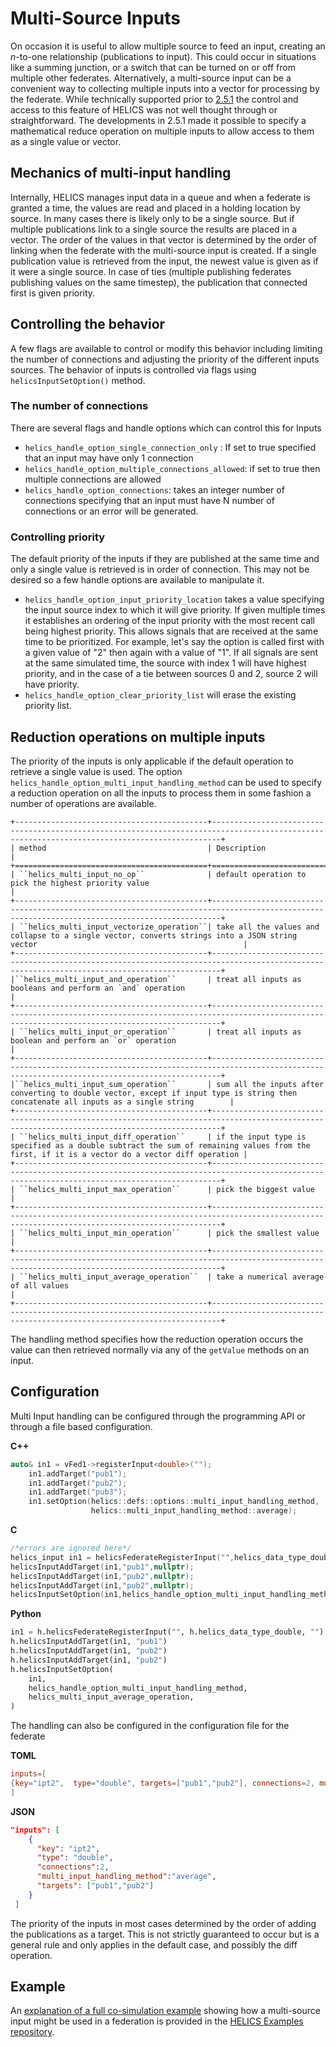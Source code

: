 # Multi-Source Inputs

On occasion it is useful to allow multiple source to feed an input, creating an _n_-to-one relationship (publications to input). This could occur in situations like a summing junction, or a switch that can be turned on or off from multiple other federates. Alternatively, a multi-source input can be a convenient way to collecting multiple inputs into a vector for processing by the federate. While technically supported prior to [2.5.1](https://github.com/GMLC-TDC/HELICS/releases/tag/v2.5.1) the control and access to this feature of HELICS was not well thought through or straightforward. The developments in 2.5.1 made it possible to specify a mathematical reduce operation on multiple inputs to allow access to them as a single value or vector.

## Mechanics of multi-input handling

Internally, HELICS manages input data in a queue and when a federate is granted a time, the values are read and placed in a holding location by source. In many cases there is likely only to be a single source. But if multiple publications link to a single source the results are placed in a vector. The order of the values in that vector is determined by the order of linking when the federate with the multi-source input is created. If a single publication value is retrieved from the input, the newest value is given as if it were a single source. In case of ties (multiple publishing federates publishing values on the same timestep), the publication that connected first is given priority.

## Controlling the behavior

A few flags are available to control or modify this behavior including limiting the number of connections and adjusting the priority of the different inputs sources. The behavior of inputs is controlled via flags using `helicsInputSetOption()` method.

### The number of connections

There are several flags and handle options which can control this for Inputs

- `helics_handle_option_single_connection_only` : If set to true specified that an input may have only 1 connection
- `helics_handle_option_multiple_connections_allowed`: if set to true then multiple connections are allowed
- `helics_handle_option_connections`: takes an integer number of connections specifying that an input must have N number of connections or an error will be generated.

### Controlling priority

The default priority of the inputs if they are published at the same time and only a single value is retrieved is in order of connection. This may not be desired so a few handle options are available to manipulate it.

- `helics_handle_option_input_priority_location` takes a value specifying the input source index to which it will give priority. If given multiple times it establishes an ordering of the input priority with the most recent call being highest priority. This allows signals that are received at the same time to be prioritized. For example, let's say the option is called first with a given value of "2" then again with a value of "1". If all signals are sent at the same simulated time, the source with index 1 will have highest priority, and in the case of a tie between sources 0 and 2, source 2 will have priority.
- `helics_handle_option_clear_priority_list` will erase the existing priority list.

## Reduction operations on multiple inputs

The priority of the inputs is only applicable if the default operation to retrieve a single value is used. The option
`helics_handle_option_multi_input_handling_method` can be used to specify a reduction operation on all the inputs to process them in some fashion a number of operations are available.

```{eval-rst}
+-------------------------------------------+----------------------------------------------------------------------------------------------------------------------------------------------+
| method                                    | Description                                                                                                                                  |
+===========================================+==============================================================================================================================================+
| ``helics_multi_input_no_op``              | default operation to pick the highest priority value                                                                                         |
+-------------------------------------------+----------------------------------------------------------------------------------------------------------------------------------------------+
| ``helics_multi_input_vectorize_operation``| take all the values and collapse to a single vector, converts strings into a JSON string vector                                              |
+-------------------------------------------+----------------------------------------------------------------------------------------------------------------------------------------------+
|``helics_multi_input_and_operation``       | treat all inputs as booleans and perform an `and` operation                                                                                  |
+-------------------------------------------+----------------------------------------------------------------------------------------------------------------------------------------------+
| ``helics_multi_input_or_operation``       | treat all inputs as boolean and perform an `or` operation                                                                                    |
+-------------------------------------------+----------------------------------------------------------------------------------------------------------------------------------------------+
|``helics_multi_input_sum_operation``       | sum all the inputs after converting to double vector, except if input type is string then concatenate all inputs as a single string        |
+-------------------------------------------+----------------------------------------------------------------------------------------------------------------------------------------------+
| ``helics_multi_input_diff_operation``     | if the input type is specified as a double subtract the sum of remaining values from the first, if it is a vector do a vector diff operation |
+-------------------------------------------+----------------------------------------------------------------------------------------------------------------------------------------------+
| ``helics_multi_input_max_operation``      | pick the biggest value                                                                                                                       |
+-------------------------------------------+----------------------------------------------------------------------------------------------------------------------------------------------+
| ``helics_multi_input_min_operation``      | pick the smallest value                                                                                                                      |
+-------------------------------------------+----------------------------------------------------------------------------------------------------------------------------------------------+
| ``helics_multi_input_average_operation``  | take a numerical average of all values                                                                                                       |
+-------------------------------------------+----------------------------------------------------------------------------------------------------------------------------------------------+
```

The handling method specifies how the reduction operation occurs the value can then retrieved normally via any of the `getValue` methods on an input.

## Configuration

Multi Input handling can be configured through the programming API or through a file based configuration.

**C++**

```cpp
auto& in1 = vFed1->registerInput<double>("");
    in1.addTarget("pub1");
    in1.addTarget("pub2");
    in1.addTarget("pub3");
    in1.setOption(helics::defs::options::multi_input_handling_method,
                  helics::multi_input_handling_method::average);
```

**C**

```c
/*errors are ignored here*/
helics_input in1 = helicsFederateRegisterInput("",helics_data_type_double,"",nullptr);
helicsInputAddTarget(in1,"pub1",nullptr);
helicsInputAddTarget(in1,"pub2",nullptr);
helicsInputAddTarget(in1,"pub2",nullptr);
helicsInputSetOption(in1,helics_handle_option_multi_input_handling_method,helics_multi_input_average_operation, nullptr);

```

**Python**

```python
in1 = h.helicsFederateRegisterInput("", h.helics_data_type_double, "")
h.helicsInputAddTarget(in1, "pub1")
h.helicsInputAddTarget(in1, "pub2")
h.helicsInputAddTarget(in1, "pub2")
h.helicsInputSetOption(
    in1,
    helics_handle_option_multi_input_handling_method,
    helics_multi_input_average_operation,
)
```

The handling can also be configured in the configuration file for the federate

**TOML**

```toml
inputs=[
{key="ipt2",  type="double", targets=["pub1","pub2"], connections=2, multi_input_handling_method="average"}
]
```

**JSON**

```json
"inputs": [
    {
      "key": "ipt2",
      "type": "double",
      "connections":2,
      "multi_input_handling_method":"average",
      "targets": ["pub1","pub2"]
    }
 ]
```

The priority of the inputs in most cases determined by the order of adding the publications as a target. This is not strictly guaranteed to occur but is a general rule and only applies in the default case, and possibly the diff operation.

## Example

An [explanation of a full co-simulation example](../examples/advanced_examples/advanced_multi_input.md) showing how a multi-source input might be used in a federation is provided in the [HELICS Examples repository](https://github.com/GMLC-TDC/HELICS-Examples/tree/main/user_guide_examples/advanced/advanced_message_comm/multi_input).
